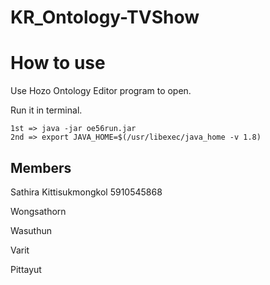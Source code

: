 # KR_Ontology-TVShow

# How to use

Use Hozo Ontology Editor program to open.

Run it in terminal.

```
1st => java -jar oe56run.jar
2nd => export JAVA_HOME=$(/usr/libexec/java_home -v 1.8)
```

## Members

Sathira Kittisukmongkol 5910545868

Wongsathorn

Wasuthun

Varit

Pittayut
